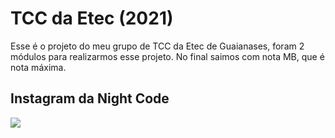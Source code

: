 # TCC da Etec (2021)


Esse é o projeto do meu grupo de TCC da Etec de Guaianases, foram 2 módulos para realizarmos esse projeto.
No final saimos com nota MB, que é nota máxima.

<h2>Instagram da Night Code</h2>
<a href="https://instagram.com/ncode905" target="_blank"><img src="https://img.shields.io/badge/-Instagram-%23E4405F?style=for-the-badge&logo=instagram&logoColor=white" target="_blank"></a>
